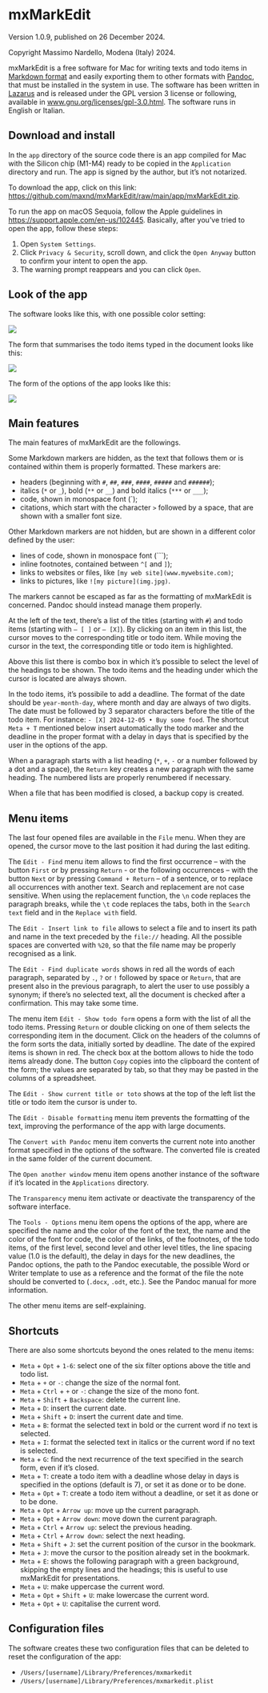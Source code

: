 # mxMarkEdit

Version 1.0.9, published on 26 December 2024.

Copyright Massimo Nardello, Modena (Italy) 2024.

mxMarkEdit is a free software for Mac for writing texts and todo items in [Markdown format](https://pandoc.org/MANUAL.html#pandocs-markdown) and easily exporting them to other formats with [Pandoc](https://pandoc.org), that must be installed in the system in use. The software has been written in [Lazarus](https://www.lazarus-ide.org) and is released under the GPL version 3 license or following, available in www.gnu.org/licenses/gpl-3.0.html. The software runs in English or Italian.

## Download and install

In the `app` directory of the source code there is an app compiled for Mac with the Silicon chip (M1-M4) ready to be copied in the `Application` directory and run. The app is signed by the author, but it’s not notarized.

To download the app, click on this link: https://github.com/maxnd/mxMarkEdit/raw/main/app/mxMarkEdit.zip.

To run the app on macOS Sequoia, follow the Apple guidelines in https://support.apple.com/en-us/102445. Basically, after you’ve tried to open the app, follow these steps:

1. Open `System Settings`.
2. Click `Privacy & Security`, scroll down, and click the `Open Anyway` button to confirm your intent to open the app.
3. The warning prompt reappears and you can click `Open`.

## Look of the app

The software looks like this, with one possible color setting:

![](https://github.com/maxnd/mxMarkEdit/blob/main/screenshots/screenshot1.png)

The form that summarises the todo items typed in the document looks like this:

![](https://github.com/maxnd/mxMarkEdit/blob/main/screenshots/screenshot2.png)

The form of the options of the app looks like this:

![](https://github.com/maxnd/mxMarkEdit/blob/main/screenshots/screenshot3.png)

## Main features

The main features of mxMarkEdit are the followings.

Some Markdown markers are hidden, as the text that follows them or is contained within them is properly formatted. These markers are:

* headers (beginning with `#`, `##`, `###`, `####`, `#####` and `######`);
* italics (`*` or `_`), bold (`**` or `__`) and bold italics (`***` or `___`);
* code, shown in monospace font (`);
* citations, which start with the character `>` followed by a space, that are shown with a smaller font size.

Other Markdown markers are not hidden, but are shown in a different color defined by the user:

* lines of code, shown in monospace font (\`\`\`);
* inline footnotes, contained between `^[` and `]`);
* links to websites or files, like `[my web site](www.mywebsite.com)`;
* links to pictures, like `![my picture](img.jpg)`.

The markers cannot be escaped as far as the formatting of mxMarkEdit is concerned. Pandoc should instead manage them properly.

At the left of the text, there’s a list of the titles (starting with `#`) and todo items (starting with `– [ ]`  or `– [X]`). By clicking on an item in this list, the cursor moves to the corresponding title or todo item. While moving the cursor in the text, the corresponding title or todo item is highlighted.

Above this list there is combo box in which it’s possible to select the level of the headings to be shown. The todo items and the heading under which the cursor is located are always shown.

In the todo items, it’s possibile to add a deadline. The format of the date should be `year-month-day`, where month and day are always of two digits. The date must be followed by 3 separator characters before the title of the todo item. For instance: `- [X] 2024-12-05 • Buy some food`. The shortcut `Meta + T` mentioned below insert automatically the todo marker and the deadline in the proper format with a delay in days that is specified by the user in the options of the app.

When a paragraph starts with a list heading (`*`, `+`, `-` or a number followed by a dot and a space), the `Return` key creates a new paragraph with the same heading. The numbered lists are properly renumbered if necessary.

When a file that has been modified is closed, a backup copy is created.

## Menu items 

The last four opened files are available in the `File` menu. When they are opened, the cursor move to the last position it had during the last editing.

The `Edit - Find` menu item allows to find the first occurrence – with the button `First` or by pressing `Return` - or the following occurrences – with the button `Next` or by pressing `Command + Return` – of a sentence, or to replace all occurrences with another text. Search and replacement are not case sensitive. When using the replacement function, the `\n` code replaces the paragraph breaks, while the `\t` code replaces the tabs, both in the `Search text` field and in the `Replace with` field.

The `Edit - Insert link to file` allows to select a file and to insert its path and name in the text preceded by the `file://` heading. All the possible spaces are converted with `%20`, so that the file name may be properly recognised as a link.

The `Edit - Find duplicate words` shows in red all the words of each paragraph, separated by `.`, `?` or `!` followed by space or `Return`, that are present also in the previous paragraph, to alert the user to use possibly a synonym; if there’s no selected text, all the document is checked after a confirmation. This may take some time.

The menu item `Edit - Show todo form` opens a form with the list of all the todo items. Pressing `Return` or double clicking on one of them selects the corresponding item in the document. Click on the headers of the columns of the form sorts the data, initially sorted by deadline. The date of the expired items is shown in red. The check box at the bottom allows to hide the todo items already done. The button `Copy` copies into the clipboard the content of the form; the values are separated by tab, so that they may be pasted in the columns of a spreadsheet.

The `Edit - Show current title or toto` shows at the top of the left list the title or todo item the cursor is under to.

The `Edit - Disable formatting` menu item prevents the formatting of the text, improving the performance of the app with large documents.

The `Convert with Pandoc` menu item converts the current note into another format specified in the options of the software. The converted file is created in the same folder of the current document.

The `Open another window` menu item opens another instance of the software if it’s located in the `Applications` directory.

The `Transparency` menu item activate or deactivate the transparency of the software interface.

The `Tools - Options` menu item opens the options of the app, where are specified the name and the color of the font of the text, the name and the color of the font for code, the color of the links, of the footnotes, of the todo items, of the first level, second level and other level titles, the line spacing value (1.0 is the default), the delay in days for the new deadlines, the Pandoc options, the path to the Pandoc executable, the possible Word or Writer template to use as a reference and the format of the file the note should be converted to (`.docx`, `.odt`, etc.). See the Pandoc manual for more information.

The other menu items are self-explaining.

## Shortcuts

There are also some shortcuts beyond the ones related to the menu items:

* `Meta` + `Opt` + `1-6`: select one of the six filter options above the title and todo list.
* `Meta` + `+` or `-`: change the size of the normal font.
* `Meta` + `Ctrl` + `+` or `-`: change the size of the mono font.
* `Meta` + `Shift` + `Backspace`: delete the current line.
* `Meta` + `D`: insert the current date.
* `Meta` + `Shift` + `D`: insert the current date and time.
* `Meta` + `B`: format the selected text in bold or the current word if no text is selected.
* `Meta` + `I`: format the selected text in italics or the current word if no text is selected.
* `Meta` + `G`: find the next recurrence of the text specified in the search form, even if it’s closed.
* `Meta` + `T`: create a todo item with a deadline whose delay in days is specified in the options (default is 7), or set it as done or to be done.
* `Meta` + `Opt` + `T`: create a todo item without a deadline, or set it as done or to be done.
* `Meta` + `Opt` + `Arrow up`: move up the current paragraph.
* `Meta` + `Opt` + `Arrow down`: move down the current paragraph.
* `Meta` + `Ctrl` + `Arrow up`: select the previous heading.
* `Meta` + `Ctrl` + `Arrow down`: select the next heading.
* `Meta` + `Shift` + `J`: set the current position of the cursor in the bookmark.
* `Meta` + `J`: move the cursor to the position already set in the bookmark.
* `Meta` + `E`: shows the following paragraph with a green background, skipping the empty lines and the headings; this is useful to use mxMarkEdit for presentations.
* `Meta` + `U`: make uppercase the current word.
* `Meta` + `Opt` + `Shift` + `U`: make lowercase the current word.
* `Meta` + `Opt` + `U`: capitalise the current word.

## Configuration files

The software creates these two configuration files that can be deleted to reset the configuration of the app:

- `/Users/[username]/Library/Preferences/mxmarkedit`
- `/Users/[username]/Library/Preferences/mxmarkedit.plist`
